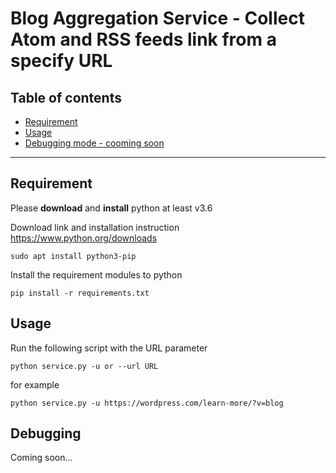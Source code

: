 # Blog Aggregation Service - Collect Atom and RSS feeds link from a specify URL

## Table of contents

- [Requirement](#requirement)
- [Usage](#usage)
- [Debugging mode - cooming soon](#debugging)


---

## Requirement

Please **download** and **install** python at least v3.6

Download link and installation instruction https://www.python.org/downloads

```sudo apt install python3-pip```

Install the requirement modules to python

```pip install -r requirements.txt```

## Usage

Run the following script with the URL parameter

```python service.py -u or --url URL```

for example

```python service.py -u https://wordpress.com/learn-more/?v=blog```

## Debugging

Coming soon...


